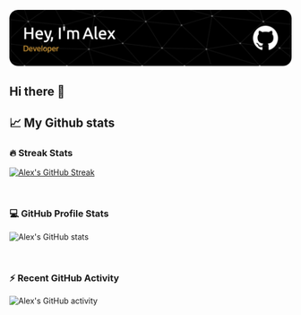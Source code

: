 
![Alex header](https://github.com/alexleboucher/alexleboucher/blob/main/header-image.png)

## Hi there 👋

<!--
**alexleboucher/alexleboucher** is a ✨ _special_ ✨ repository because its `README.md` (this file) appears on your GitHub profile.

Here are some ideas to get you started:

- 🔭 I’m currently working on ...
- 🌱 I’m currently learning ...
- 👯 I’m looking to collaborate on ...
- 🤔 I’m looking for help with ...
- 💬 Ask me about ...
- 📫 How to reach me: ...
- 😄 Pronouns: ...
- ⚡ Fun fact: ...
-->
## 📈 My Github stats

### 🔥 Streak Stats
[![Alex's GitHub Streak](https://streak-stats.demolab.com?user=alexleboucher&theme=dracula&border_radius=20)](https://git.io/streak-stats)

</br>

### 💻  GitHub Profile Stats
![Alex's GitHub stats](https://github-readme-stats-org-ten.vercel.app/api?username=alexleboucher&include_all_commits=true&count_private=true&show_icons=true&theme=dracula&hide=stars&border_radius=14.5)

</br>

### ⚡ Recent GitHub Activity
![Alex's GitHub activity](https://github-readme-activity-graph.cyclic.app/graph/?username=alexleboucher&bg_color=1F222E&color=F8D866&line=F85D7F&point=FFFFFF&hide_border=true)
